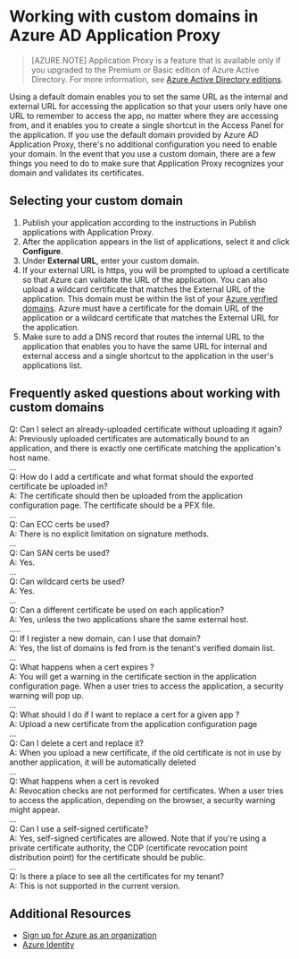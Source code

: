 <properties
	pageTitle="Working with Custom Domains in Azure AD Application Proxy"
	description="Covers how work with custom domains in Azure AD Application Proxy."
	services="active-directory"
	documentationCenter=""
	authors="rkarlin"
	manager="msStevenPo"
	editor=""/>

<tags
	ms.service="active-directory"
	ms.date="08/06/2015"
	wacn.date=""/>

# Working with custom domains in Azure AD Application Proxy
> [AZURE.NOTE] Application Proxy is a feature that is available only if you upgraded to the Premium or Basic edition of Azure Active Directory. For more information, see [Azure Active Directory editions](https://msdn.microsoft.com/zh-cn/library/azure/dn532272.aspx).

Using a default domain enables you to set the same URL as the internal and external URL for accessing the application so that your users only have one URL to remember to access the app, no matter where they are accessing from, and it enables you to create a single shortcut in the Access Panel for the application. If you use the default domain provided by Azure AD Application Proxy, there's no additional configuration you need to enable your domain. In the event that you use a custom domain, there are a few things you need to do to make sure that Application Proxy recognizes your domain and validates its certificates.

## Selecting your custom domain

1. Publish your application according to the instructions in Publish applications with Application Proxy.
2. After the application appears in the list of applications, select it and click **Configure**.
3. Under **External URL**, enter your custom domain.
4. If your external URL is https, you will be prompted to upload a certificate so that Azure can validate the URL of the application. You can also upload a wildcard certificate that matches the External URL of the application. This domain must be within the list of your [Azure verified domains](https://msdn.microsoft.com/zh-cn/library/azure/jj151788.aspx). Azure must have a certificate for the domain URL of the application or a wildcard certificate that matches the External URL for the application.
5. Make sure to add a DNS record that routes the internal URL to the application that enables you to have the same URL for internal and external access and a single shortcut to the application in the user's applications list.

## Frequently asked questions about working with custom domains

Q: Can I select an already-uploaded certificate without uploading it again? <br>
A: Previously uploaded certificates are automatically bound to an application, and there is exactly one certificate matching the application's host name. <br>
…<br>
Q: How do I add a certificate and what format should the exported certificate be uploaded in? <br>
A: The certificate should then be uploaded from the application configuration page. The certificate should be a PFX file. <br>
…<br>
Q: Can ECC certs be used? <br>
A: There is no explicit limitation on signature methods. <br>
…<br>
Q: Can SAN certs be used? <br>
A: Yes.<br>
…<br>
Q: Can wildcard certs be used? <br>
A: Yes. <br>
…<br>
Q: Can a different certificate be used on each application? <br>
A: Yes, unless the two applications share the same external host. <br>
…..<br>
Q: If I register a new domain, can I use that domain? <br>
A: Yes, the list of domains is fed from is the tenant's verified domain list. <br>
…<br>
Q: What happens when a cert expires ? <br>
A: You will get a warning in the certificate section in the application configuration page. When a user tries to access the application, a security warning will pop up. <br>
…<br>
Q: What should I do if I want to replace a cert for a given app ? <br>
A: Upload a new certificate from the application configuration page<br>
…<br>
Q: Can I delete a cert and replace it? <br>
A: When you upload a new certificate, if the old certificate is not in use by another application, it will be automatically deleted<br>
…<br>
Q: What happens when a cert is revoked<br>
A: Revocation checks are not performed for certificates. When a user tries to access the application, depending on the browser, a security warning might appear.<br>
…<br>
Q: Can I use a self-signed certificate? <br>
A: Yes, self-signed certificates are allowed. Note that if you're using a private certificate authority, the CDP (certificate revocation point distribution point) for the certificate should be public. <br>
...<br>
Q: Is there a place to see all the certificates for my tenant? <br>
A: This is not supported in the current version.<br>



## Additional Resources

* [Sign up for Azure as an organization](/documentation/articles/sign-up-organization)
* [Azure Identity](/documentation/articles/fundamentals-identity)
